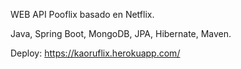 WEB API Pooflix basado en Netflix.

Java, Spring Boot, MongoDB, JPA, Hibernate, Maven.

Deploy: https://kaoruflix.herokuapp.com/

